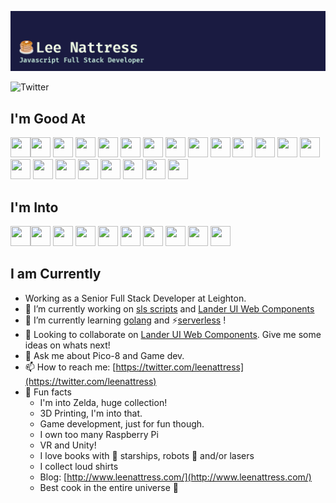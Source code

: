 ![Profile Header](header.png)

![Twitter](https://img.shields.io/twitter/follow/leenattress?style=social)

## I'm Good At

<img height="32" width="32" src="https://cdn.jsdelivr.net/npm/simple-icons@v3/icons/javascript.svg" /><img height="32" width="32" src="https://cdn.jsdelivr.net/npm/simple-icons@v3/icons/typescript.svg" />
<img height="32" width="32" src="https://cdn.jsdelivr.net/npm/simple-icons@v3/icons/css3.svg" />
<img height="32" width="32" src="https://cdn.jsdelivr.net/npm/simple-icons@v3/icons/tailwindcss.svg" />
<img height="32" width="32" src="https://cdn.jsdelivr.net/npm/simple-icons@v3/icons/node-dot-js.svg" />
<img height="32" width="32" src="https://cdn.jsdelivr.net/npm/simple-icons@v3/icons/angular.svg" />
<img height="32" width="32" src="https://cdn.jsdelivr.net/npm/simple-icons@v3/icons/svelte.svg" />
<img height="32" width="32" src="https://cdn.jsdelivr.net/npm/simple-icons@v3/icons/react.svg" />
<img height="32" width="32" src="https://cdn.jsdelivr.net/npm/simple-icons@v3/icons/serverless.svg" />
<img height="32" width="32" src="https://cdn.jsdelivr.net/npm/simple-icons@v3/icons/amazonaws.svg" />
<img height="32" width="32" src="https://cdn.jsdelivr.net/npm/simple-icons@v3/icons/jest.svg" />
<img height="32" width="32" src="https://cdn.jsdelivr.net/npm/simple-icons@v3/icons/cypress.svg" />
<img height="32" width="32" src="https://cdn.jsdelivr.net/npm/simple-icons@v3/icons/go.svg" />
<img height="32" width="32" src="https://cdn.jsdelivr.net/npm/simple-icons@v3/icons/unity.svg" />
<img height="32" width="32" src="https://cdn.jsdelivr.net/npm/simple-icons@v3/icons/ionic.svg" />
<img height="32" width="32" src="https://cdn.jsdelivr.net/npm/simple-icons@v3/icons/visualstudiocode.svg" />
<img height="32" width="32" src="https://cdn.jsdelivr.net/npm/simple-icons@v3/icons/webcomponents-dot-org.svg" />
<img height="32" width="32" src="https://cdn.jsdelivr.net/npm/simple-icons@v3/icons/figma.svg" />
<img height="32" width="32" src="https://cdn.jsdelivr.net/npm/simple-icons@v3/icons/adobephotoshop.svg" />
<img height="32" width="32" src="https://cdn.jsdelivr.net/npm/simple-icons@v3/icons/postman.svg" />
<img height="32" width="32" src="https://cdn.jsdelivr.net/npm/simple-icons@v3/icons/markdown.svg" />
<img height="32" width="32" src="https://cdn.jsdelivr.net/npm/simple-icons@v3/icons/storybook.svg" />

## I'm Into

<img height="32" width="32" src="https://cdn.jsdelivr.net/npm/simple-icons@v3/icons/nintendo.svg" /><img height="32" width="32" src="https://cdn.jsdelivr.net/npm/simple-icons@v3/icons/nintendoswitch.svg" />
<img height="32" width="32" src="https://cdn.jsdelivr.net/npm/simple-icons@v3/icons/wiiu.svg" />
<img height="32" width="32" src="https://cdn.jsdelivr.net/npm/simple-icons@v3/icons/sega.svg" />
<img height="32" width="32" src="https://cdn.jsdelivr.net/npm/simple-icons@v3/icons/raspberrypi.svg" />
<img height="32" width="32" src="https://cdn.jsdelivr.net/npm/simple-icons@v3/icons/steam.svg" />
<img height="32" width="32" src="https://cdn.jsdelivr.net/npm/simple-icons@v3/icons/counter-strike.svg" />
<img height="32" width="32" src="https://cdn.jsdelivr.net/npm/simple-icons@v3/icons/arduino.svg" />
<img height="32" width="32" src="https://cdn.jsdelivr.net/npm/simple-icons@v3/icons/aseprite.svg" />
<img height="32" width="32" src="https://cdn.jsdelivr.net/npm/simple-icons@v3/icons/hackaday.svg" />

## I am Currently

- Working as a Senior Full Stack Developer at Leighton.
- 🔭 I’m currently working on [sls scripts](https://github.com/leenattress/slsscripts) and [Lander UI Web Components](https://github.com/leenattress/lander-ui)
- 🌱 I’m currently learning [golang](https://github.com/leenattress/goshootygame) and ⚡[serverless](https://www.serverless.com/framework/docs/) !
- 👯 Looking to collaborate on [Lander UI Web Components](https://github.com/leenattress/lander-ui). Give me some ideas on whats next!
- 💬 Ask me about Pico-8 and Game dev.
- 📫 How to reach me: [https://twitter.com/leenattress](https://twitter.com/leenattress)
- 🎉 Fun facts
    - I'm into Zelda, huge collection!
    - 3D Printing, I'm into that.
    - Game development, just for fun though.
    - I own too many Raspberry Pi
    - VR and Unity!
    - I love books with 🚀 starships, robots 🤖 and/or lasers
    - I collect loud shirts
    - Blog: [http://www.leenattress.com/](http://www.leenattress.com/)
    - Best cook in the entire universe 🌌


